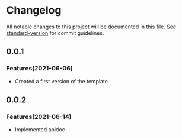# Changelog

All notable changes to this project will be documented in this file. See [standard-version](https://github.com/conventional-changelog/standard-version) for commit guidelines.

## 0.0.1

### Features(2021-06-06)

- Created a first version of the template

## 0.0.2

### Features(2021-06-14)

- Implemented apidoc
